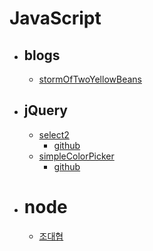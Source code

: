 # JavaScript

- ## blogs
	- [stormOfTwoYellowBeans](http://notpeelbean.tistory.com/category/javascript)


- ## jQuery 
	- [select2](https://select2.github.io/examples.html)
		- [github](https://github.com/select2/select2)
	- [simpleColorPicker](http://plnkr.co/edit/VVclW0?p=preview)
		- [github](https://github.com/tkrotoff/jquery-simplecolorpicker)

- # node
	- [조대협](http://bcho.tistory.com/)
	
